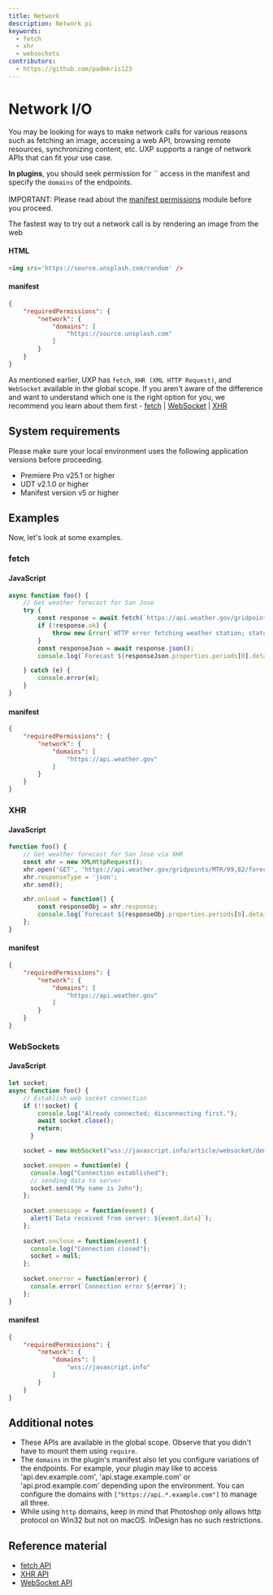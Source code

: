 ```yaml
---
title: Network
description: Network pi
keywords:
  - fetch
  - xhr
  - websockets 
contributors:
  - https://github.com/padmkris123
---
```


# Network I/O

You may be looking for ways to make network calls for various reasons such as fetching an image, accessing a web API, browsing remote resources, synchronizing content, etc. UXP supports a range of network APIs that can fit your use case. 

<!--InlineAlert variant="info" slots="header, text1, text2"/-->

<!--Plugins and Scripts-->

**In plugins**, you should seek permission for `` access in the manifest and specify the `domains` of the endpoints. <br></br> 
IMPORTANT: Please read about the [manifest permissions](../../../plugins/concepts/manifest/#networkpermission) module before you proceed.

<!-- **In scripts**, the permission for `network` is fixed. You can ignore the manifest details in the following examples. Learn about these values in the [manifest fundamentals section](../../fundamentals/manifest/). -->


The fastest way to try out a network call is by rendering an image from the web

<CodeBlock slots="heading, code" repeat="2" languages="HTML, JSON" />

#### HTML
```html
<img src='https://source.unsplash.com/random' />
```

#### manifest
```json
{
    "requiredPermissions": {
        "network": {
            "domains": [
                "https://source.unsplash.com"
            ]
        }
    }
}
```

As mentioned earlier, UXP has `fetch`, `XHR (XML HTTP Request)`, and `WebSocket` available in the global scope. If you aren't aware of the difference and want to understand which one is the right option for you, we recommend you learn about them first - [fetch](https://javascript.info/fetch) | [WebSocket](https://javascript.info/websocket) | [XHR](https://javascript.info/xmlhttprequest)


## System requirements
Please make sure your local environment uses the following application versions before proceeding.
- Premiere Pro v25.1 or higher
- UDT v2.1.0 or higher
- Manifest version v5 or higher


## Examples
Now, let's look at some examples.

### fetch

<CodeBlock slots="heading, code" repeat="2" languages="JavaScript, JSON" />

#### JavaScript
```js
async function foo() {
    // Get weather forecast for San Jose
    try {
        const response = await fetch(`https://api.weather.gov/gridpoints/MTR/99,82/forecast`);
        if (!response.ok) {
            throw new Error(`HTTP error fetching weather station; status: ${response.status}`);
        }
        const responseJson = await response.json();
        console.log(`Forecast ${responseJson.properties.periods[0].detailedForecast}`);

    } catch (e) {
        console.error(e);
    }
}
```

#### manifest
```json
{
    "requiredPermissions": {
        "network": {
            "domains": [
                "https://api.weather.gov"
            ]
        }
    }
}
```


### XHR 

<CodeBlock slots="heading, code" repeat="2" languages="JavaScript, JSON" />

#### JavaScript
```js
function foo() {
    // Get weather forecast for San Jose via XHR
    const xhr = new XMLHttpRequest();
    xhr.open('GET', 'https://api.weather.gov/gridpoints/MTR/99,82/forecast');
    xhr.responseType = 'json';
    xhr.send();

    xhr.onload = function() {
        const responseObj = xhr.response;
        console.log(`Forecast ${responseObj.properties.periods[0].detailedForecast}`);
    };
}
```

#### manifest
```json
{
    "requiredPermissions": {
        "network": {
            "domains": [
                "https://api.weather.gov"
            ]
        }
    }
}
```

### WebSockets

<CodeBlock slots="heading, code" repeat="2" languages="JavaScript, JSON" />

#### JavaScript
```js
let socket;
async function foo() {
    // Establish web socket connection
    if (!!socket) {
        console.log("Already connected; disconnecting first.");
        await socket.close();
        return;
      }

    socket = new WebSocket("wss://javascript.info/article/websocket/demo/hello");

    socket.onopen = function(e) {
      console.log("Connection established");
      // sending data to server
      socket.send("My name is John");
    };
    
    socket.onmessage = function(event) {
      alert(`Data received from server: ${event.data}`);
    };
    
    socket.onclose = function(event) {
      console.log("Connection closed");
      socket = null;
    };
    
    socket.onerror = function(error) {
      console.error(`Connection error ${error}`);
    };
}
```

#### manifest
```json
{
    "requiredPermissions": {
        "network": {
            "domains": [
                "wss://javascript.info"
            ]
        }
    }
}
```

## Additional notes
- These APIs are available in the global scope. Observe that you didn't have to mount them using `require`.
- The `domains` in the plugin's manifest also let you configure variations of the endpoints. For example, your plugin may like to access 'api.dev.example.com', 'api.stage.example.com' or 'api.prod.example.com' depending upon the environment. You can configure the domains with `["https://api.*.example.com"]` to manage all three.
- While using `http` domains, keep in mind that Photoshop only allows http protocol on Win32 but not on macOS. InDesign has no such restrictions.



## Reference material
- [fetch API](../../../uxp-api/reference-js/Global%20Members/Data%20Transfers/fetch/)
- [XHR API](../../../uxp-api/reference-js/Global%20Members/Data%20Transfers/XMLHttpRequest/)
- [WebSocket API](../../../uxp-api/reference-js/Global%20Members/Data%20Transfers/WebSocket/)
